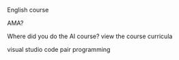 English course

AMA?

Where did you do the AI course?
view the course curricula

visual studio code
pair programming